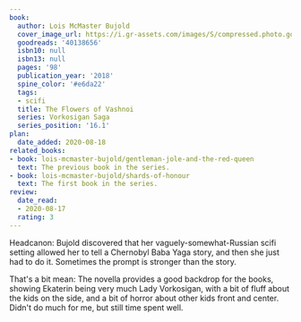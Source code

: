 ```yaml
---
book:
  author: Lois McMaster Bujold
  cover_image_url: https://i.gr-assets.com/images/S/compressed.photo.goodreads.com/books/1526575795l/40138656._SY475_.jpg
  goodreads: '40138656'
  isbn10: null
  isbn13: null
  pages: '98'
  publication_year: '2018'
  spine_color: '#e6da22'
  tags:
  - scifi
  title: The Flowers of Vashnoi
  series: Vorkosigan Saga
  series_position: '16.1'
plan:
  date_added: 2020-08-18
related_books:
- book: lois-mcmaster-bujold/gentleman-jole-and-the-red-queen
  text: The previous book in the series.
- book: lois-mcmaster-bujold/shards-of-honour
  text: The first book in the series.
review:
  date_read:
  - 2020-08-17
  rating: 3
---
```


Headcanon: Bujold discovered that her vaguely-somewhat-Russian scifi setting allowed her to tell a Chernobyl Baba Yaga
story, and then she just had to do it. Sometimes the prompt is stronger than the story.

That's a bit mean: The novella provides a good backdrop for the books, showing Ekaterin being very much Lady Vorkosigan,
with a bit of fluff about the kids on the side, and a bit of horror about other kids front and center. Didn't do much
for me, but still time spent well.
